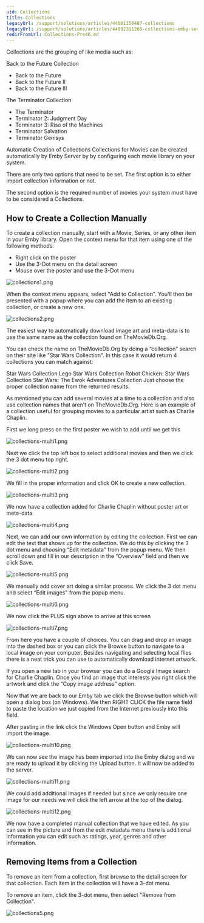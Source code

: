 ```yaml
---
uid: Collections
title: Collections
legacyUrl: /support/solutions/articles/44001159487-collections
legacyUrl: /support/solutions/articles/44002311268-collections-emby-server-versions-prior-to-4-6
redirFromUrl: Collections-Pre46.md
---
```


Collections are the grouping of like media such as:

Back to the Future Collection
- Back to the Future
- Back to the Future II
- Back to the Future III

The Terminator Collection
- The Terminator
- Terminator 2: Judgment Day
- Terminator 3: Rise of the Machines
- Terminator Salvation
- Terminator Genisys


Automatic Creation of Collections
Collections for Movies can be created automatically by Emby Server by by configuring each movie library on your system.

There are only two options that need to be set.  The first option is to either import collection information or not.

The second option is the required number of movies your system must have to be considered a Collections.

## How to Create a Collection Manually

To create a collection manually, start with a Movie, Series, or any other item in your Emby library. Open the context menu for that item using one of the following methods:

* Right click on the poster
* Use the 3-Dot menu on the detail screen
* Mouse over the poster and use the 3-Dot menu

![collections1.png](images/server/collections1.png)

When the context menu appears, select "Add to Collection". You'll then be presented with a popup where you can add the item to an existing collection, or create a new one.

![collections2.png](images/server/collections2.png)

The easiest way to automatically download image art and meta-data is to use the same name as the collection found on TheMovieDb.Org.

You can check the name on TheMovieDb.Org by doing a “collection” search on their site like "Star Wars Collection". In this case it would return 4 collections you can match against:

Star Wars Collection
Lego Star Wars Collection
Robot Chicken: Star Wars Collection
Star Wars: The Ewok Adventures Collection
Just choose the proper collection name from the returned results.

As mentioned you can add several movies at a time to a collection and also use collection names that aren’t on TheMovieDb.Org. Here is an example of a collection useful for grouping movies to a particular artist such as Charlie Chaplin.


First we long press on the first poster we wish to add until we get this

![collections-multi1.png](images/server/collections-multi1.png)

Next we click the top left box to select additional movies and then we click the 3 dot menu top right.

![collections-multi2.png](images/server/collections-multi2.png)

We fill in the proper information and click OK to create a new collection.

![collections-multi3.png](images/server/collections-multi3.png)

We now have a collection added for Charlie Chaplin without poster art or meta-data. 

![collections-multi4.png](images/server/collections-multi4.png)

Next, we can add our own information by editing the collection. First we can edit the text that shows up for the collection. We do this by clicking the 3 dot menu and choosing “Edit metadata” from the popup menu. We then scroll down and fill in our description in the “Overview” field and then we click Save.

![collections-multi5.png](images/server/collections-multi5.png)

We manually add cover art doing a similar process.  We click the 3 dot menu and select “Edit images" from the popup menu.

![collections-multi6.png](images/server/collections-multi6.png)

We now click the PLUS sign above to arrive at this screen

![collections-multi7.png](images/server/collections-multi7.png)

From here you have a couple of choices. You can drag and drop an image into the dashed box or you can click the Browse button to navigate to a local image on your computer. Besides navigating and selecting local files there is a neat trick you can use to automatically download internet artwork.

If you open a new tab in your browser you can do a Google Image search for Charlie Chaplin. Once you find an image that interests you right click the artwork and click the “Copy image address” option.

Now that we are back to our Emby tab we click the Browse button which will open a dialog box (on Windows). We then RIGHT CLICK the file name field to paste the location we just copied from the Internet previously into this field.

After pasting in the link click the Windows Open button and Emby will import the image.

![collections-multi10.png](images/server/collections-multi10.png)

We can now see the image has been imported into the Emby dialog and we are ready to upload it by clicking the Upload button.  It will now be added to the server.

![collections-multi11.png](images/server/collections-multi11.png)

We could add additional images if needed but since we only require one image for our needs we will click the left arrow at the top of the dialog.

![collections-multi12.png](images/server/collections-multi12.png)

We now have a completed manual collection that we have edited.  As you can see in the picture and from the edit metadata menu there is additional information you can edit such as ratings, year, genres and other information.

## Removing Items from a Collection

To remove an item from a collection, first browse to the detail screen for that collection. Each item in the collection will have a 3-dot menu. 

To remove an item, click the 3-dot menu, then select "Remove from Collection".

![collections5.png](images/server/collections5.png)

